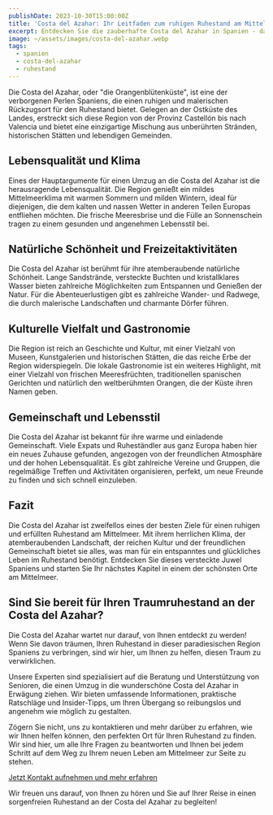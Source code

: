 ```yaml
---
publishDate: 2023-10-30T15:00:00Z
title: 'Costa del Azahar: Ihr Leitfaden zum ruhigen Ruhestand am Mittelmeer'
excerpt: Entdecken Sie die zauberhafte Costa del Azahar in Spanien - das perfekte Ziel für einen ruhigen und erfüllten Ruhestand am Mittelmeer. Erfahren Sie mehr über die Lebensqualität, die atemberaubende Natur, kulturelle Erlebnisse und warum immer mehr Senioren sich für dieses Paradies entscheiden.
image: ~/assets/images/costa-del-azahar.webp
tags:
  - spanien
  - costa-del-azahar
  - ruhestand
---
```


Die Costa del Azahar, oder "die Orangenblütenküste", ist eine der verborgenen Perlen Spaniens, die einen ruhigen und malerischen Rückzugsort für den Ruhestand bietet. Gelegen an der Ostküste des Landes, erstreckt sich diese Region von der Provinz Castellón bis nach Valencia und bietet eine einzigartige Mischung aus unberührten Stränden, historischen Stätten und lebendigen Gemeinden.

## Lebensqualität und Klima

Eines der Hauptargumente für einen Umzug an die Costa del Azahar ist die herausragende Lebensqualität. Die Region genießt ein mildes Mittelmeerklima mit warmen Sommern und milden Wintern, ideal für diejenigen, die dem kalten und nassen Wetter in anderen Teilen Europas entfliehen möchten. Die frische Meeresbrise und die Fülle an Sonnenschein tragen zu einem gesunden und angenehmen Lebensstil bei.

## Natürliche Schönheit und Freizeitaktivitäten

Die Costa del Azahar ist berühmt für ihre atemberaubende natürliche Schönheit. Lange Sandstrände, versteckte Buchten und kristallklares Wasser bieten zahlreiche Möglichkeiten zum Entspannen und Genießen der Natur. Für die Abenteuerlustigen gibt es zahlreiche Wander- und Radwege, die durch malerische Landschaften und charmante Dörfer führen.

## Kulturelle Vielfalt und Gastronomie

Die Region ist reich an Geschichte und Kultur, mit einer Vielzahl von Museen, Kunstgalerien und historischen Stätten, die das reiche Erbe der Region widerspiegeln. Die lokale Gastronomie ist ein weiteres Highlight, mit einer Vielzahl von frischen Meeresfrüchten, traditionellen spanischen Gerichten und natürlich den weltberühmten Orangen, die der Küste ihren Namen geben.

## Gemeinschaft und Lebensstil

Die Costa del Azahar ist bekannt für ihre warme und einladende Gemeinschaft. Viele Expats und Ruheständler aus ganz Europa haben hier ein neues Zuhause gefunden, angezogen von der freundlichen Atmosphäre und der hohen Lebensqualität. Es gibt zahlreiche Vereine und Gruppen, die regelmäßige Treffen und Aktivitäten organisieren, perfekt, um neue Freunde zu finden und sich schnell einzuleben.

## Fazit

Die Costa del Azahar ist zweifellos eines der besten Ziele für einen ruhigen und erfüllten Ruhestand am Mittelmeer. Mit ihrem herrlichen Klima, der atemberaubenden Landschaft, der reichen Kultur und der freundlichen Gemeinschaft bietet sie alles, was man für ein entspanntes und glückliches Leben im Ruhestand benötigt. Entdecken Sie dieses versteckte Juwel Spaniens und starten Sie Ihr nächstes Kapitel in einem der schönsten Orte am Mittelmeer.

## Sind Sie bereit für Ihren Traumruhestand an der Costa del Azahar?

Die Costa del Azahar wartet nur darauf, von Ihnen entdeckt zu werden! Wenn Sie davon träumen, Ihren Ruhestand in dieser paradiesischen Region Spaniens zu verbringen, sind wir hier, um Ihnen zu helfen, diesen Traum zu verwirklichen.

Unsere Experten sind spezialisiert auf die Beratung und Unterstützung von Senioren, die einen Umzug in die wunderschöne Costa del Azahar in Erwägung ziehen. Wir bieten umfassende Informationen, praktische Ratschläge und Insider-Tipps, um Ihren Übergang so reibungslos und angenehm wie möglich zu gestalten.

Zögern Sie nicht, uns zu kontaktieren und mehr darüber zu erfahren, wie wir Ihnen helfen können, den perfekten Ort für Ihren Ruhestand zu finden. Wir sind hier, um alle Ihre Fragen zu beantworten und Ihnen bei jedem Schritt auf dem Weg zu Ihrem neuen Leben am Mittelmeer zur Seite zu stehen.

[Jetzt Kontakt aufnehmen und mehr erfahren](/contact)

Wir freuen uns darauf, von Ihnen zu hören und Sie auf Ihrer Reise in einen sorgenfreien Ruhestand an der Costa del Azahar zu begleiten!
